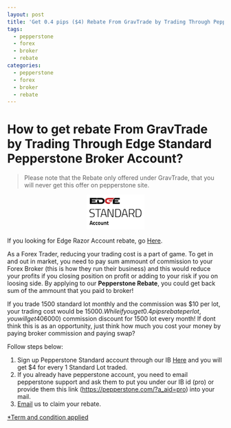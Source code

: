 ```yaml
---
layout: post
title: 'Get 0.4 pips ($4) Rebate From GravTrade by Trading Through Pepperstone Edge Standard Rebate Now!'
tags:
  - pepperstone
  - forex
  - broker
  - rebate
categories:
  - pepperstone
  - forex
  - broker
  - rebate
---
```

# How to get rebate From GravTrade by Trading Through Edge Standard Pepperstone Broker Account?
> Please note that the Rebate only offered under GravTrade, that you will never get this offer on pepperstone site.

<div align="center">
<img alt="Pepperstone Edge Standard Account" src="/static/img/general-image/pepperstone-edge-standard-account.PNG" title="Pepperstone Edge Standard Account">
</div>

If you looking for Edge Razor Account rebate, go [Here](http://www.gravtrade.com/pepperstone/forex/broker/rebate/2016/09/16/pepperstone-broker-rebate.html "Pepperstone Edge Razor Account Rebate").

As a Forex Trader, reducing your trading cost is a part of game. To get in and out in market, you need to pay sum ammount of commission to your Forex Broker (this is how they run their business) and this would reduce your profits if you closing position on profit or adding to your risk if you on loosing side. By applying to our **Pepperstone Rebate**, you could get back sum of the ammount that you paid to broker! 

If you trade 1500 standard lot monthly and the commission was $10 per lot, your trading cost would be $15000. While if you get 0.4 pips rebate per lot, you will get 40% ($6000) commission discount for 1500 lot every month! If dont think this is as an opportunity, just think how much you cost your money by paying broker commission and paying swap?

Follow steps below:

1. Sign up Pepperstone Standard account through our IB [Here](https://pepperstone.com/?a_aid=pro "Here") and you will get $4 for every 1 Standard Lot traded.
2. If you already have pepperstone account, you need to email pepperstone support and ask them to put you under our IB id (pro) or provide them this link (https://pepperstone.com/?a_aid=pro) into your mail.
3. [Email](http://www.gravtrade.com/contact "Email") us to claim your rebate.

[*Term and condition applied](http://www.gravtrade.com/term-and-condition/ "Term and condition applied")
